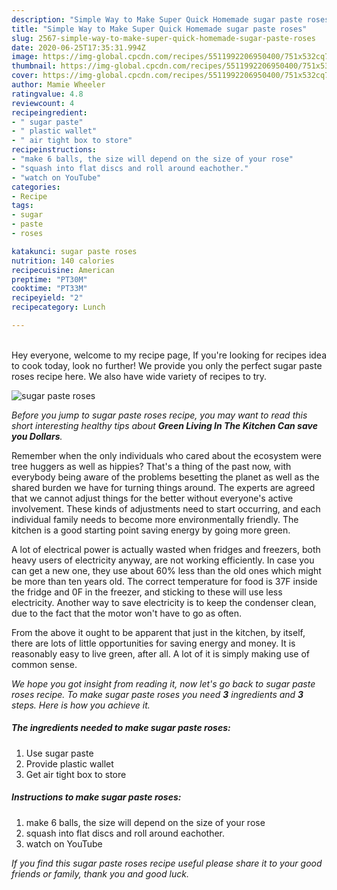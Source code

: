 ```yaml
---
description: "Simple Way to Make Super Quick Homemade sugar paste roses"
title: "Simple Way to Make Super Quick Homemade sugar paste roses"
slug: 2567-simple-way-to-make-super-quick-homemade-sugar-paste-roses
date: 2020-06-25T17:35:31.994Z
image: https://img-global.cpcdn.com/recipes/5511992206950400/751x532cq70/sugar-paste-roses-recipe-main-photo.jpg
thumbnail: https://img-global.cpcdn.com/recipes/5511992206950400/751x532cq70/sugar-paste-roses-recipe-main-photo.jpg
cover: https://img-global.cpcdn.com/recipes/5511992206950400/751x532cq70/sugar-paste-roses-recipe-main-photo.jpg
author: Mamie Wheeler
ratingvalue: 4.8
reviewcount: 4
recipeingredient:
- " sugar paste"
- " plastic wallet"
- " air tight box to store"
recipeinstructions:
- "make 6 balls, the size will depend on the size of your rose"
- "squash into flat discs and roll around eachother."
- "watch on YouTube"
categories:
- Recipe
tags:
- sugar
- paste
- roses

katakunci: sugar paste roses 
nutrition: 140 calories
recipecuisine: American
preptime: "PT30M"
cooktime: "PT33M"
recipeyield: "2"
recipecategory: Lunch

---
```

<br>
Hey everyone, welcome to my recipe page, If you're looking for recipes idea to cook today, look no further! We provide you only the perfect sugar paste roses recipe here. We also have wide variety of recipes to try.
<br>


![sugar paste roses](https://img-global.cpcdn.com/recipes/5511992206950400/751x532cq70/sugar-paste-roses-recipe-main-photo.jpg)

<i>Before you jump to sugar paste roses recipe, you may want to read this short interesting healthy tips about 
<strong>Green Living In The Kitchen Can save you Dollars</strong>.</i>
</br>

Remember when the only individuals who cared about the ecosystem were tree huggers as well as hippies? That's a thing of the past now, with everybody being aware of the problems besetting the planet as well as the shared burden we have for turning things around. The experts are agreed that we cannot adjust things for the better without everyone's active involvement. These kinds of adjustments need to start occurring, and each individual family needs to become more environmentally friendly. The kitchen is a good starting point saving energy by going more green.

A lot of electrical power is actually wasted when fridges and freezers, both heavy users of electricity anyway, are not working efficiently. In case you can get a new one, they use about 60% less than the old ones which might be more than ten years old. The correct temperature for food is 37F inside the fridge and 0F in the freezer, and sticking to these will use less electricity. Another way to save electricity is to keep the condenser clean, due to the fact that the motor won't have to go as often.

From the above it ought to be apparent that just in the kitchen, by itself, there are lots of little opportunities for saving energy and money. It is reasonably easy to live green, after all. A lot of it is simply making use of common sense.


<i>We hope you got insight from reading it, now let's go back to sugar paste roses recipe. To make sugar paste roses you need <strong>3</strong> ingredients and <strong>3</strong> steps. Here is how you achieve it.
</i>

##### The ingredients needed to make sugar paste roses:

1. Use  sugar paste
1. Provide  plastic wallet
1. Get  air tight box to store


##### Instructions to make sugar paste roses:

1. make 6 balls, the size will depend on the size of your rose
1. squash into flat discs and roll around eachother.
1. watch on YouTube


<i>If you find this sugar paste roses recipe useful please share it to your good friends or family, thank you and good luck.</i>
